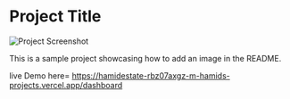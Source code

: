 # Project Title

![Project Screenshot](assets/example-image.png.jpg "Project-screenshort")

This is a sample project showcasing how to add an image in the README.



live Demo here= https://hamidestate-rbz07axgz-m-hamids-projects.vercel.app/dashboard
